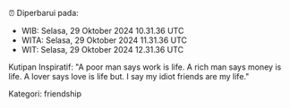 ⏰ Diperbarui pada:
- WIB: Selasa, 29 Oktober 2024 10.31.36 UTC
- WITA: Selasa, 29 Oktober 2024 11.31.36 UTC
- WIT: Selasa, 29 Oktober 2024 12.31.36 UTC

Kutipan Inspiratif:
"A poor man says work is life. A rich man says money is life. A lover says love is life but. I say my idiot friends are my life."


Kategori: friendship

